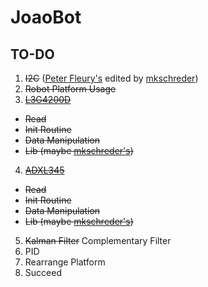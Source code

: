 # JoaoBot

## TO-DO
1. ~~I2C~~ ([Peter Fleury's](http://homepage.hispeed.ch/peterfleury/doxygen/avr-gcc-libraries/group__pfleury__ic2master.html) edited by [mkschreder](https://github.com/mkschreder/fortmax-blocks/tree/f83d5370e10890a464b56a2c8427ce9c3e8d32c2/martink/arch/m328p))
2. ~~Robot Platform Usage~~
3. ~~[L3G4200D](http://www.st.com/web/en/resource/technical/document/datasheet/CD00265057.pdf)~~
  * ~~Read~~
  * ~~Init Routine~~
  * ~~Data Manipulation~~
  * ~~Lib (maybe [mkschreder's](https://github.com/mkschreder/fortmax-blocks/tree/master/martink/sensors))~~
4. ~~[ADXL345](http://www.analog.com/media/en/technical-documentation/data-sheets/ADXL345.pdf)~~
  * ~~Read~~
  * ~~Init Routine~~
  * ~~Data Manipulation~~
  * ~~Lib (maybe [mkschreder's](https://github.com/mkschreder/fortmax-blocks/tree/master/martink/sensors))~~
5. ~~Kalman Filter~~ Complementary Filter
6. PID
7. Rearrange Platform
8. Succeed
